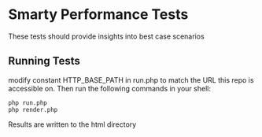 # Smarty Performance Tests #

These tests should provide insights into best case scenarios

## Running Tests ##

modify constant HTTP_BASE_PATH in run.php to match the URL this repo is accessible on. 
Then run the following commands in your shell:

	php run.php
	php render.php 

Results are written to the html directory


